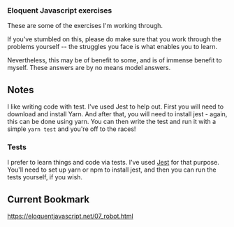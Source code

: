 ### Eloquent Javascript exercises

These are some of the exercises I'm working through.

If you've stumbled on this, please do make sure that you work through the problems yourself -- the struggles you face is what enables you to learn.

Nevertheless, this may be of benefit to some, and is of immense benefit to myself. These answers are by no means model answers.

## Notes

I like writing code with test. I've used Jest to help out. First you will need to download and install Yarn. And after that, you will need to install jest - again, this can be done using yarn. You can then write the test and run it with a simple `yarn test` and you're off to the races!

### Tests

I prefer to learn things and code via tests. I've used [Jest](https://jestjs.io/en/) for that purpose. You'll need to set up yarn or npm to install jest, and then you can run the tests yourself, if you wish.

## Current Bookmark

https://eloquentjavascript.net/07_robot.html

